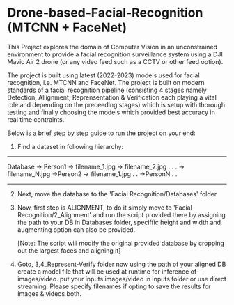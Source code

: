 # Drone-based-Facial-Recognition (MTCNN + FaceNet)

This Project explores the domain of Computer Vision in an unconstrained environment to provide a facial recognition surveillance system using a DJI Mavic Air 2 drone (or any video feed such as a CCTV or other feed option).

The project is built using latest (2022-2023) models used for facial recognition, i.e. MTCNN and FaceNet. The project is built on modern standards of a facial recognition pipeline (consisting 4 stages namely Detection, Allignment, Reprensentation & Verification each playing a vital role and depending on the preceeding stages) which is setup with thorough testing and finally choosing the models which provided best accuracy in real time contraints.


Below is a brief step by step guide to run the project on your end:


1) Find a dataset in following hierarchy:


****************************************
Database
    -> Person1
        -> filename_1.jpg
        -> filename_2.jpg
        .
        .
        .
        -> filename_N.jpg
    ->Person2
        -> filename_1.jpg
        .
        .
    ->PersonN
    .
    .

****************************************


2) Next, move the database to the 'Facial Recognition/Databases' folder


3) Now, first step is ALIGNMENT, to do it simply move to 'Facial Recognition/2_Alignment'
   and run the script provided there by assigning the path to your DB in 
   Databases folder, speciffic height and width and augmenting option can also be provided.

   [Note: The script will modify the original provided database by cropping out the largest faces and aligning it]


4) Goto, 3,4_Represent-Verify folder now using the path of your aligned DB create a 
   model file that will be used at runtime for inference of images/video.
   put your inputs images/video in Inputs folder or use direct streaming.
   Please specify filenames if opting to save the results for images & videos both.
